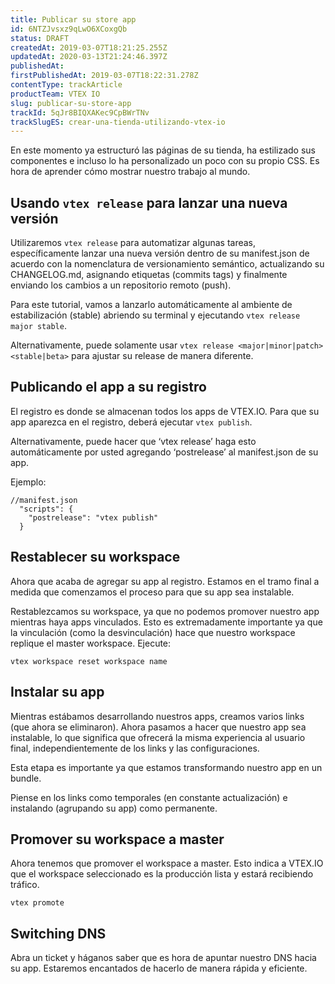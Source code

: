 ```yaml
---
title: Publicar su store app
id: 6NTZJvsxz9qLwO6XCoxgQb
status: DRAFT
createdAt: 2019-03-07T18:21:25.255Z
updatedAt: 2020-03-13T21:24:46.397Z
publishedAt: 
firstPublishedAt: 2019-03-07T18:22:31.278Z
contentType: trackArticle
productTeam: VTEX IO
slug: publicar-su-store-app
trackId: 5qJr8BIQXAKec9CpBWrTNv
trackSlugES: crear-una-tienda-utilizando-vtex-io
---
```


En este momento ya estructuró las páginas de su tienda, ha estilizado sus componentes e incluso lo ha personalizado un poco con su propio CSS. Es hora de aprender cómo mostrar nuestro trabajo al mundo.

## Usando `vtex release` para lanzar una nueva versión

Utilizaremos `vtex release` para automatizar algunas tareas, específicamente lanzar una nueva versión dentro de su manifest.json de acuerdo con la nomenclatura de versionamiento semántico, actualizando su CHANGELOG.md, asignando etiquetas (commits tags) y finalmente enviando los cambios a un repositorio remoto (push).

Para este tutorial, vamos a lanzarlo automáticamente al ambiente de estabilización (stable) abriendo su terminal y ejecutando `vtex release major stable`.

Alternativamente, puede solamente usar `vtex release <major|minor|patch> <stable|beta>` para ajustar su release de manera diferente.

## Publicando el app a su registro

El registro es donde se almacenan todos los apps de VTEX.IO. Para que su app aparezca en el registro, deberá ejecutar `vtex publish`.

Alternativamente, puede hacer que ‘vtex release’ haga esto automáticamente por usted agregando ‘postrelease’ al manifest.json de su app.

Ejemplo:

```
//manifest.json
  "scripts": {
    "postrelease": "vtex publish"
  }
```

## Restablecer su workspace

Ahora que acaba de agregar su app al registro. Estamos en el tramo final a medida que comenzamos el proceso para que su app sea instalable.

Restablezcamos su workspace, ya que no podemos promover nuestro app mientras haya apps  vinculados. Esto es extremadamente importante ya que la vinculación (como la desvinculación) hace que nuestro workspace replique el master workspace.
Ejecute:

`vtex workspace reset workspace name`

## Instalar su app

Mientras estábamos desarrollando nuestros apps, creamos varios links (que ahora se eliminaron). Ahora pasamos a hacer que nuestro app sea instalable, lo que significa que ofrecerá la misma experiencia al usuario final, independientemente de los links y las configuraciones.

Esta etapa es importante ya que estamos transformando nuestro app en un bundle.

Piense en los links como temporales (en constante actualización) e instalando (agrupando su app) como permanente.

## Promover su workspace a master 

Ahora tenemos que promover el workspace a master. Esto indica a VTEX.IO que el workspace seleccionado es la producción lista y estará recibiendo tráfico.

```
vtex promote
```

## Switching DNS

Abra un ticket y háganos saber que es hora de apuntar nuestro DNS hacia su app. Estaremos encantados de hacerlo de manera rápida y eficiente.

